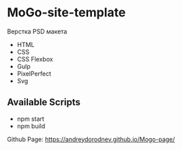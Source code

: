 # MoGo-site-template
Верстка PSD макета

* HTML
* CSS
* CSS Flexbox
* Gulp
* PixelPerfect
* Svg

## Available Scripts
* npm start
* npm build

Github Page:
https://andreydorodnev.github.io/Mogo-page/
